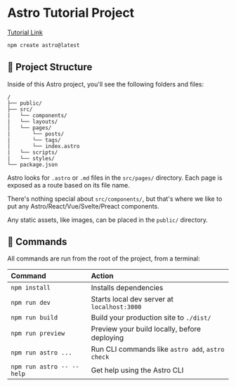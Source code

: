 # Astro Tutorial Project

[Tutorial Link](https://docs.astro.build/en/tutorial/0-introduction/)

```bash
npm create astro@latest
```

## 🚀 Project Structure

Inside of this Astro project, you'll see the following folders and files:

```text
/
├── public/
├── src/
|   └── components/
|   └── layouts/
│   └── pages/
|       └── posts/
|       └── tags/
│       └── index.astro
|   └── scripts/
|   └── styles/
└── package.json
```

Astro looks for `.astro` or `.md` files in the `src/pages/` directory. Each page is exposed as a route based on its file name.

There's nothing special about `src/components/`, but that's where we like to put any Astro/React/Vue/Svelte/Preact components.

Any static assets, like images, can be placed in the `public/` directory.

## 🧞 Commands

All commands are run from the root of the project, from a terminal:

| Command                   | Action                                           |
| :------------------------ | :----------------------------------------------- |
| `npm install`             | Installs dependencies                            |
| `npm run dev`             | Starts local dev server at `localhost:3000`      |
| `npm run build`           | Build your production site to `./dist/`          |
| `npm run preview`         | Preview your build locally, before deploying     |
| `npm run astro ...`       | Run CLI commands like `astro add`, `astro check` |
| `npm run astro -- --help` | Get help using the Astro CLI                     |
